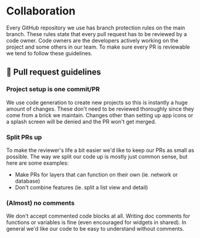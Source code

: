 # Collaboration

Every GitHub repository we use has branch protection rules on the main branch. These rules state that every pull request has to be reviewed by a code owner. Code owners are the developers actively working on the project and some others in our team. To make sure every PR is reviewable we tend to follow these guidelines.

## 🤝 Pull request guidelines

### Project setup is one commit/PR

We use code generation to create new projects so this is instantly a huge amount of changes. These don't need to be reviewed thoroughly since they come from a brick we maintain. Changes other than setting up app icons or a splash screen will be denied and the PR won't get merged.

### Split PRs up

To make the reviewer's life a bit easier we'd like to keep our PRs as small as possible. The way we split our code up is mostly just common sense, but here are some examples:
- Make PRs for layers that can function on their own (ie. network or database)
- Don't combine features (ie. split a list view and detail)

### (Almost) no comments

We don't accept commented code blocks at all. Writing doc comments for functions or variables is fine (even encouraged for widgets in shared). In general we'd like our code to be easy to understand without comments.
